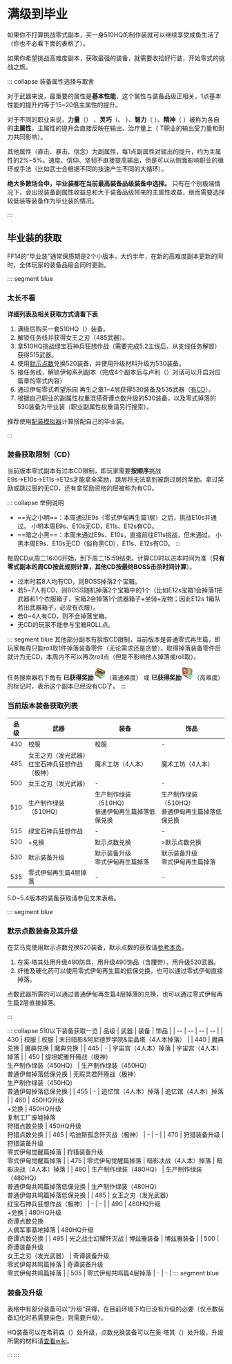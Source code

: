 # 满级到毕业

如果你不打算挑战零式副本，买一身510HQ的制作装就可以继续享受咸鱼生活了（你也不必看下面的表格了）。

如果你希望挑战高难度副本，获取最强的装备，就需要收拾好行装，开始零式的挑战之旅。

::: collapse 装备属性选择与取舍

对于武器来说，最重要的属性是**基本性能**，这个属性与装备品级正相关，1点基本性能的提升约等于15~20倍主属性的提升。

对于不同的职业来说，**力量**（<role name="melee" />） 、**灵巧**（<role name="ranged" />、<role name="ninja" />  ）、**智力**（<role name="magic" /> ）、**精神**（<role name="healer" /> ）被称为各自的**主属性**，主属性的提升会直接反映在输出、治疗量上（<role name="tank" /> T职业的输出受力量和耐力共同影响）。

其他属性（直击、暴击、信念）为副属性，每1点副属性对输出的提升，约为主属性的2%~5%。速度、信仰、坚韧不直接提高输出，但是可以从侧面影响职业的循环或手法（比如武士会根据不同的技速产生不同的大循环）。

**绝大多数场合中，毕业装都在当前最高装备品级装备中选择。** 只有在个别极端情况下，会出现装备副属性收益总和大于装备品级带来的主属性收益，继而需要选择较低装等装备作为毕业装的情况。

:::

## 毕业装的获取

FF14的“毕业装”通常保质期是2个小版本，大约半年，在新的高难度副本更新的同时，全体玩家的装备品级会同时更新。

::: segment blue
### 太长不看
**详细列表及相关获取方式请看下表**

1. 满级后购买一套510HQ（<i class="xiv hq"></i>）装备。
2. 解锁<quest name="失传的圣遗物" type="plus"/>任务线并获得女王之刃（485武器）。
3. 拿510HQ挑战绿宝石神兵狂想作战（需要完成5.2主线后，从支线任务<quest name="神兵来袭" type="plus"/>解锁）获得515武器。
3. 使用[默示点数](/advanced/currency.md#默示神典石)兑换520装备，并使用升级材料升级为530装备。
4. 接<quest name="起始的“乐园”" type="plus"/>任务线，解锁伊甸系列副本（完成4个副本后与卢利（<Pos name="安穆·艾兰" :x="26.8" :y="16.4" />）对话可以开启对应篇章的零式内容）
4. 通过伊甸零式希望乐园 再生之章1~4层获得530装备及535武器（[有CD](#装备获取限制（CD）)）。
5. 根据自己职业的副属性权重混搭奇谭点数升级的530装备，以及零式掉落的530装备为毕业装（职业副属性权重请另行搜索）。

推荐使用[配装模拟器](https://asvel.github.io/ffxiv-gearing/)计算搭配自己的毕业装。

:::

### 装备获取限制（CD）


当前版本零式副本有过本CD限制，即玩家需要**按顺序**挑战E9s→E10s→E11s→E12s才能拿全奖励，跳层将无法拿到被跳过层的奖励。拿过奖励或跳过层的无CD，还有拿奖励资格的层被称为有CD。

::: collapse 举例说明
- ==光之小明==：本周通过E9s（零式伊甸再生篇1层）之后，挑战E10s并通过。
小明本周E9s、E10s无CD，E11s、E12s有CD。
- ==暗之小黑==：本周未通过E9s、E10s，直接前往E11s挑战，但未通过。
小黑本周E9s、E10s无CD（俗称黑CD），E11s、E12s有CD。
:::

每周CD从周二<i class="xiv local-time-chs"></i>16:00开始，到下周二<i class="xiv local-time-chs"></i>15:59结束。计算CD时以进本时间为准（**只有零式副本的周CD按此规则计算，其他CD按最终BOSS击杀时间计算**）。

- 过本时若8人均有CD，则BOSS掉落2个宝箱。
- 若5~7人有CD，则BOSS随机掉落2个宝箱中的1个（比如E12s宝箱1会掉落1把武器和1个衣服箱子，宝箱2会掉落1个武器箱子+坐骑+宠物；因此E12s 1箱队若出武器箱子，必没有衣服）。
- 若0~4人有CD，则不会掉落宝箱。
- 无CD的玩家不能参与宝箱ROLL点。

::: segment blue
其他部分副本有拾取CD限制，当前版本是普通零式再生篇，即玩家每周只能roll取1件掉落装备零件（无论需求还是贪婪），取得掉落装备零件后就计为无CD，本周内不可以再次roll点（但是不影响他人掉落或roll取）。

任务搜索器右下角有 **已获得奖励**<img src="./bis.assets/reward1.png" class="no-zoom sm-icon" style="width:2em;" />（普通难度） 或 **已获得奖励**<img src="./bis.assets/reward2.png" class="no-zoom sm-icon" style="width:2em;" />（高难度） 的标记时，表示这个副本已经没有CD了。
:::

### 当前版本装备获取列表

| 品级 | 武器 | 装备 | 饰品 |
| -- | -- | -- | -- |
| 430 | 校服 | 校服 | - |
| 485 | 女王之刃（发光武器）<br>红宝石神兵狂想作战（极神） | 魔术工坊（4人本） | 魔术工坊（4人本） | 
| 500 | 女王之刃（发光武器） | - | - |
| 510 | 生产制作绿装（510HQ） | 生产制作绿装（510HQ）<br>普通伊甸再生篇掉落低保兑换 | 生产制作绿装（510HQ）<br>普通伊甸再生篇掉落低保兑换 |
| 515 | 绿宝石神兵狂想作战 | - | - |
| 520 | <item name="超高速型神典石" />+<item name="莫雯的默示票据" />兑换 | 默示点数兑换 | >默示点数兑换 | 
| 530 | 默示装备升级 | 默示装备升级<br>零式伊甸再生篇掉落 | 默示装备升级<br>零式伊甸再生篇掉落 | 
| 535 | 零式伊甸再生篇4层掉落 | - | - |

5.0~5.4版本的装备获取请参见文末表格。
<!-- segment blue
 制作绿装升级

在希莉森<Pos name="游末邦" sub="树梢层" :x="10.8" :y="10.7" />可以使用480HQ装备和[幻想点数](/advanced/currency.md#诗学神典石、幻想神典石)，兑换获取490HQ装备。

1. 把480HQ装备交给希莉森可以获得一定数量的<item name="游末邦的二类票据" />。
2. 可以在希莉森用诗学买到<item name="盖雷诺尔特强灵药" />。
3. 使用<item name="游末邦的二类票据" />和<item name="盖雷诺尔特强灵药" />就可以兑换出490HQ装备。

不同装备消耗/获得的<item name="游末邦的二类票据" />不同（上交480NQ装备也可以获得二类票据，但数量较少），可以根据市场价格选择相对便宜的装备用于兑换。

-->
::: segment blue
### 默示点数装备及其升级

在艾马克<Pos name="游末邦" sub="树梢层" :x="10.2" :y="11.8" />使用默示点数兑换520装备，默示点数的获取请[参考本页](/advanced/currency.md#奇谭神典石)。

1. 在奚·塔其<Pos name="游末邦" sub="树梢层" :x="10.3" :y="12.0" />处用<item name="地下圣堂强化纤维" />升级490防具，用<item name="地下圣堂硬化药" />升级490饰品（含腰带），用<item name="地下圣堂强化药" />升级520武器。
2. 纤维及硬化药可以使用零式伊甸再生篇的低保兑换，也可以通过零式伊甸直接掉落。

点数武器所需的<item name="超高速型神典石" />可以通过普通伊甸再生篇4层掉落的<item name="古旧的再生长剑" />兑换，也可以通过零式伊甸再生篇2层直接掉落。

:::

::: collapse 510以下装备获取一览
| 品级 | 武器 | 装备 | 饰品 |
| -- | -- | -- | -- |
| 430 | 校服 | 校服 | 末日暗影&阿尼德罗学院&栾晶塔（4人本掉落） |
| 440 | 魔典兑换 | 魔典兑换 | 魔典兑换 | 
| 445 | - | 宇宙宫（4人本）掉落 | 宇宙宫（4人本）掉落 | 
| 450 | 缇坦妮雅歼殛战（极神）<br>生产制作绿装（450HQ） | 生产制作绿装（450HQ）<br>普通伊甸掉落低保兑换 | 无瑕灵君歼殛战（极神）<br>生产制作绿装（450HQ）<br>普通伊甸掉落低保兑换 |
| 455 | - | 追忆馆（4人本）掉落 | 追忆馆（4人本）掉落 | 
| 460 | 450HQ升级<br><item name="超薄型神典石" />+<item name="莫雯的幻想票据" />兑换 | 450HQ升级<br>复制工厂废墟掉落<br>狩猎点数兑换 | 450HQ升级<br>狩猎点数兑换 | 
| 465 | 哈迪斯孤念歼灭战（极神） | - | - |
| 470 | 狩猎装备升级 | 狩猎装备升级<br>零式伊甸觉醒篇掉落 | 狩猎装备升级<br>零式伊甸觉醒篇掉落 | 
| 475 | 零式伊甸觉醒篇掉落 | 暗影决战（4人本）掉落 | 暗影决战（4人本）掉落 | 
| 480 | 生产制作绿装（480HQ） | 生产制作绿装（480HQ）<br>普通伊甸共鸣篇掉落低保兑换 | 生产制作绿装（480HQ）<br>普通伊甸共鸣篇掉落低保兑换 |
| 485 | 女王之刃（发光武器）<br>红宝石神兵狂想作战（极神） | - | - |
| 490 | 480HQ升级<br><item name="超耐用型神典石" />+<item name="莫雯的奇谭票据" />兑换 | 480HQ升级<br>奇谭点数兑换<br>人偶军事基地掉落 | 480HQ升级<br>奇谭点数兑换 | 
| 495 | 光之战士幻耀歼灭战 | 博兹雅装备 | 博兹雅装备 |
| 500 | 奇谭装备升级<br>女王之刃（发光武器） | 奇谭装备升级<br>零式伊甸共鸣篇掉落 | 奇谭装备升级<br>零式伊甸共鸣篇掉落 | 
| 505 | 零式伊甸共鸣篇4层掉落 | - | - |
::: segment blue

### 装备及升级

表格中有部分装备可以“升级”获得，在目前环境下均已没有升级的必要（仅点数装备幻化时若需要染色，则需要升级）。

HQ装备可以在希莉森（<Pos name="游末邦" sub="树梢层" :x="10.8" :y="10.7" />）处升级，点数兑换装备可以在奚·塔其（<Pos name="游末邦" sub="树梢层" :x="10.3" :y="12.0" />）处升级，升级所需的材料请[查看wiki](https://ff14.huijiwiki.com/wiki/ItemSearch)。

:::
:::
